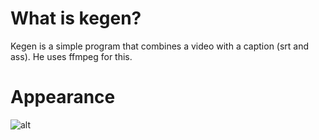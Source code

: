 # What is kegen?
Kegen is a simple program that combines a video with a caption (srt and ass). He uses ffmpeg for this.

# Appearance
![alt](https://user-images.githubusercontent.com/40117861/173267938-0bd6b502-5b54-48fa-a960-9647125fdadf.png)
